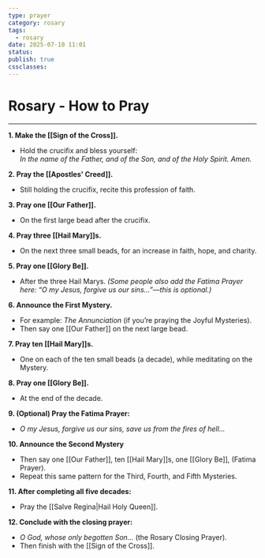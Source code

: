 ```yaml
---
type: prayer
category: rosary
tags:
  - rosary
date: 2025-07-10 11:01
status: 
publish: true
cssclasses:
---
```

# Rosary - How to Pray
----
**1. Make the [[Sign of the Cross]].**
- Hold the crucifix and bless yourself:  
    _In the name of the Father, and of the Son, and of the Holy Spirit. Amen._

**2. Pray the [[Apostles' Creed]].**
- Still holding the crucifix, recite this profession of faith.

**3. Pray one [[Our Father]].**
- On the first large bead after the crucifix.

**4. Pray three [[Hail Mary]]s.**
- On the next three small beads, for an increase in faith, hope, and charity.

**5. Pray one [[Glory Be]].**
- After the three Hail Marys.
_(Some people also add the Fatima Prayer here: “O my Jesus, forgive us our sins…”—this is optional.)_

**6. Announce the First Mystery.**
- For example: _The Annunciation_ (if you’re praying the Joyful Mysteries).
- Then say one [[Our Father]] on the next large bead.

**7. Pray ten [[Hail Mary]]s.**
- One on each of the ten small beads (a decade), while meditating on the Mystery.

**8. Pray one [[Glory Be]].**
- At the end of the decade.

**9. (Optional) Pray the Fatima Prayer:**
- _O my Jesus, forgive us our sins, save us from the fires of hell…_

**10. Announce the Second Mystery**
- Then say one [[Our Father]], ten [[Hail Mary]]s, one [[Glory Be]], (Fatima Prayer).
- Repeat this same pattern for the Third, Fourth, and Fifth Mysteries.

**11. After completing all five decades:**
- Pray the [[Salve Regina|Hail Holy Queen]].

**12. Conclude with the closing prayer:**
- _O God, whose only begotten Son…_ (the Rosary Closing Prayer).
- Then finish with the [[Sign of the Cross]].